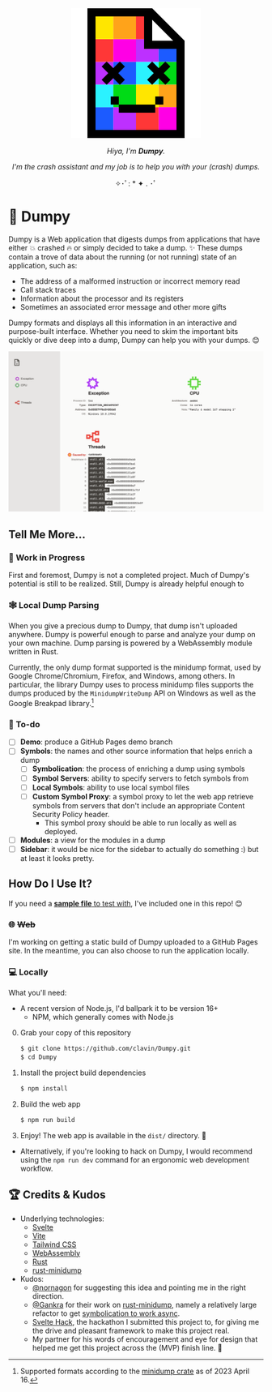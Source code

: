 <center>
<img src="./src/assets/dumpy.svg" alt="./src/assets/dumpy.svg" />

_Hiya, I'm **Dumpy**._

_I'm the crash assistant and my job is to help you with your (crash) dumps._

✧･ﾟ: \* ✦ . ･ﾟ

</center>

# 📄 Dumpy

Dumpy is a Web application that digests dumps from applications that have either 💥 crashed 🔥 or simply decided to take a dump. ✨ These dumps contain a trove of data about the running (or not running) state of an application, such as:

- The address of a malformed instruction or incorrect memory read
- Call stack traces
- Information about the processor and its registers
- Sometimes an associated error message and other more gifts

Dumpy formats and displays all this information in an interactive and purpose-built interface. Whether you need to skim the important bits quickly or dive deep into a dump, Dumpy can help you with your dumps. 😊

![A screenshot of this web application displaying a sample dump.](./meta/screenshot-2023-04-16.png)

## Tell Me More...

### 🚧 Work in Progress

First and foremost, Dumpy is not a completed project. Much of Dumpy's potential is still to be realized. Still, Dumpy is already helpful enough to

### 🕸️ Local Dump Parsing

When you give a precious dump to Dumpy, that dump isn't uploaded anywhere. Dumpy is powerful enough to parse and analyze your dump on your own machine. Dump parsing is powered by a WebAssembly module written in Rust.

Currently, the only dump format supported is the minidump format, used by Google Chrome/Chromium, Firefox, and Windows, among others. In particular, the library Dumpy uses to process minidump files supports the dumps produced by the `MinidumpWriteDump` API on Windows as well as the Google Breakpad library.[^1]

[^1]: Supported formats according to the [minidump crate](https://docs.rs/minidump/latest/minidump/) as of 2023 April 16.

### 📝 To-do

- [ ] **Demo**: produce a GitHub Pages demo branch
- [ ] **Symbols**: the names and other source information that helps enrich a dump
  - [ ] **Symbolication**: the process of enriching a dump using symbols
  - [ ] **Symbol Servers**: ability to specify servers to fetch symbols from
  - [ ] **Local Symbols**: ability to use local symbol files
  - [ ] **Custom Symbol Proxy**: a symbol proxy to let the web app retrieve symbols from servers that don't include an appropriate Content Security Policy header.
    - This symbol proxy should be able to run locally as well as deployed.
- [ ] **Modules**: a view for the modules in a dump
- [ ] **Sidebar**: it would be nice for the sidebar to actually do something :) but at least it looks pretty.

## How Do I Use It?

If you need a [**sample file** to test with](./meta/sample-full.dmp), I've included one in this repo! 😊

### 🌐 ~~Web~~

I'm working on getting a static build of Dumpy uploaded to a GitHub Pages site. In the meantime, you can also choose to run the application locally.

### 💻 Locally

What you'll need:

- A recent version of Node.js, I'd ballpark it to be version 16+
  - NPM, which generally comes with Node.js

0. Grab your copy of this repository

   ```sh
   $ git clone https://github.com/clavin/Dumpy.git
   $ cd Dumpy
   ```

1. Install the project build dependencies

   ```sh
   $ npm install
   ```

2. Build the web app

   ```sh
   $ npm run build
   ```

3. Enjoy! The web app is available in the `dist/` directory. 🎉

- Alternatively, if you're looking to hack on Dumpy, I would recommend using the `npm run dev` command for an ergonomic web development workflow.

## 🏆 Credits & Kudos

- Underlying technologies:
  - [Svelte](https://svelte.dev/)
  - [Vite](https://vitejs.dev/)
  - [Tailwind CSS](https://tailwindcss.com/)
  - [WebAssembly](https://webassembly.org/)
  - [Rust](https://www.rust-lang.org/)
  - [rust-minidump](https://github.com/rust-minidump/rust-minidump)
- Kudos:
  - [@nornagon](https://github.com/nornagon) for suggesting this idea and pointing me in the right direction.
  - [@Gankra](https://github.com/Gankra) for their work on [rust-minidump](https://github.com/rust-minidump/rust-minidump), namely a relatively large refactor to get [symbolication to work async](https://github.com/rust-minidump/rust-minidump/pull/329).
  - [Svelte Hack](https://hack.sveltesociety.dev/), the hackathon I submitted this project to, for giving me the drive and pleasant framework to make this project real.
  - My partner for his words of encouragement and eye for design that helped me get this project across the (MVP) finish line. 🏁
